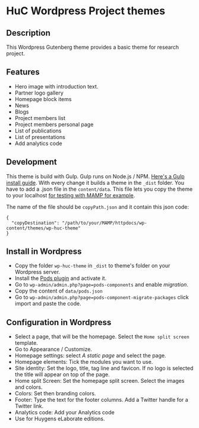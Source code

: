 # HuC Wordpress Project themes
## Description
This Wordpress Gutenberg theme provides a basic theme for research project.

## Features
* Hero image with introduction text.
* Partner logo gallery
* Homepage block items
* News
* Blogs
* Project members list
* Project members personal page
* List of publications
* List of presentations
* Add analytics code

## Development
This theme is build with Gulp. Gulp runs on Node.js / NPM. [Here's a Gulp install guide](https://gulpjs.com/docs/en/getting-started/quick-start). With every change it builds a theme in the `_dist` folder. You have to add a .json file in the `content/data`. This file lets you copy the theme to your localhost [for testing with MAMP for example](https://www.mamp.info/en/).

The name of the file should be `copyPath.json` and it contain this json code:
```
{
  "copyDestination": "/path/to/your/MAMP/httpdocs/wp-content/themes/wp-huc-theme"
}
```

## Install in Wordpress
* Copy the folder `wp-huc-theme` in `_dist` to theme's folder on your Wordpress server.
* Install the [Pods plugin](https://wordpress.org/plugins/pods/) and activate it.
* Go to `wp-admin/admin.php?page=pods-components` and enable _migration_.
* Copy the content of `data/pods.json`
* Go to `wp-admin/admin.php?page=pods-component-migrate-packages` click import and paste the code.

## Configuration in Wordpress
* Select a page, that will be the homepage. Select the `Home split screen` template.
* Go to Appearance / Customize.
* Homepage settings: select _A static page_ and select the page.
* Homepage elements: Tick the modules you want to use.
* Site identity: Set the logo, title, tag line and favicon. If no logo is selected the title will appear on top of the page.
* Home split Screen: Set the homepage split screen. Select the images and colors.
* Colors: Set then branding colors.
* Footer: Type the text for the footer columns. Add a Twitter handle for a Twitter link.
* Analytics code: Add your Analytics code
* Use for Huygens eLaborate editions.
